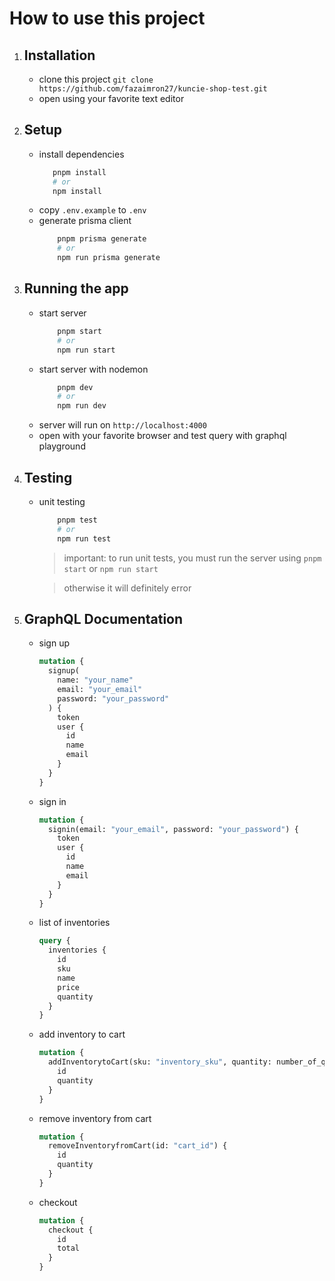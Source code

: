 # How to use this project

1. ## Installation
   - clone this project `git clone https://github.com/fazaimron27/kuncie-shop-test.git`
   - open using your favorite text editor
2. ## Setup

   - install dependencies
     ```bash
        pnpm install
        # or
        npm install
     ```
   - copy `.env.example` to `.env`
   - generate prisma client
     ```bash
         pnpm prisma generate
         # or
         npm run prisma generate
     ```

3. ## Running the app

   - start server
     ```bash
         pnpm start
         # or
         npm run start
     ```
   - start server with nodemon
     ```bash
         pnpm dev
         # or
         npm run dev
     ```
   - server will run on `http://localhost:4000`
   - open with your favorite browser and test query with graphql playground

4. ## Testing

   - unit testing

     ```bash
         pnpm test
         # or
         npm run test
     ```

     > important: to run unit tests, you must run the server using `pnpm start` or `npm run start`

     > otherwise it will definitely error

5. ## GraphQL Documentation

   - sign up

     ```graphql
     mutation {
       signup(
         name: "your_name"
         email: "your_email"
         password: "your_password"
       ) {
         token
         user {
           id
           name
           email
         }
       }
     }
     ```

   - sign in

     ```graphql
     mutation {
       signin(email: "your_email", password: "your_password") {
         token
         user {
           id
           name
           email
         }
       }
     }
     ```

   - list of inventories

     ```graphql
     query {
       inventories {
         id
         sku
         name
         price
         quantity
       }
     }
     ```

   - add inventory to cart

     ```graphql
     mutation {
       addInventorytoCart(sku: "inventory_sku", quantity: number_of_quantity) {
         id
         quantity
       }
     }
     ```

   - remove inventory from cart

     ```graphql
     mutation {
       removeInventoryfromCart(id: "cart_id") {
         id
         quantity
       }
     }
     ```

   - checkout

     ```graphql
     mutation {
       checkout {
         id
         total
       }
     }
     ```
